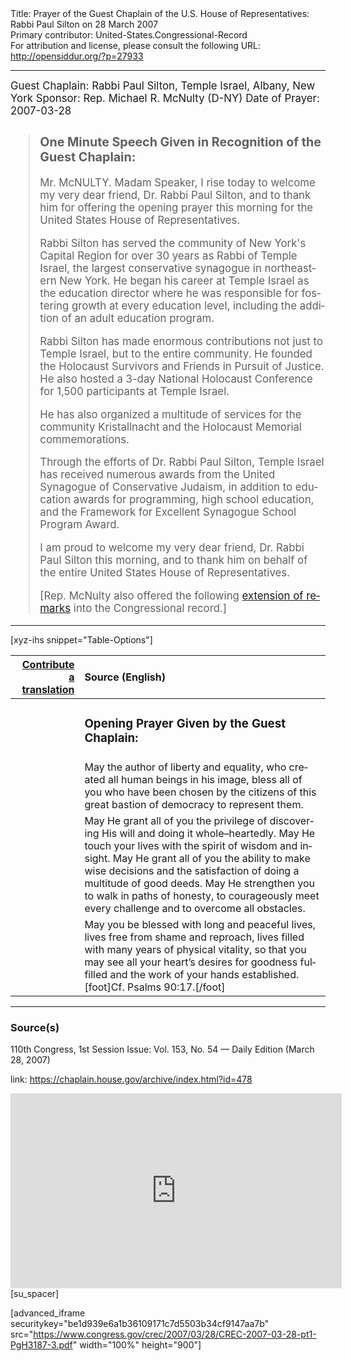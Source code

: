 <html>
<head></head>
<body>
Title: Prayer of the Guest Chaplain of the U.S. House of Representatives: Rabbi Paul Silton on 28 March 2007<br />
Primary contributor: United-States.Congressional-Record<br />
For attribution and license, please consult the following URL: <a href="http://opensiddur.org/?p=27933">http://opensiddur.org/?p=27933</a>
<p />
<hr />

<div class="english" lang="en" style="font-size:1.2em;">
Guest Chaplain: Rabbi Paul Silton, Temple Israel, Albany, New York
Sponsor: Rep. Michael R. McNulty (D-NY)
Date of Prayer: 2007-03-28

<blockquote>
<h3>One Minute Speech Given in Recognition of the Guest Chaplain:</h3>

Mr. McNULTY. Madam Speaker, I rise today to welcome my very dear friend, Dr. Rabbi Paul Silton, and to thank him for offering the opening prayer this morning for the United States House of Representatives.

Rabbi Silton has served the community of New York's Capital Region for over 30 years as Rabbi of Temple Israel, the largest conservative synagogue in northeastern New York. He began his career at Temple Israel as the education director where he was responsible for fostering growth at every education level, including the addition of an adult education program.

Rabbi Silton has made enormous contributions not just to Temple Israel, but to the entire community. He founded the Holocaust Survivors and Friends in Pursuit of Justice. He also hosted a 3-day National Holocaust Conference for 1,500 participants at Temple Israel.

He has also organized a multitude of services for the community Kristallnacht and the Holocaust Memorial commemorations.

Through the efforts of Dr. Rabbi Paul Silton, Temple Israel has received numerous awards from the United Synagogue of Conservative Judaism, in addition to education awards for programming, high school education, and the Framework for Excellent Synagogue School Program Award.

I am proud to welcome my very dear friend, Dr. Rabbi Paul Silton this morning, and to thank him on behalf of the entire United States House of Representatives.

[Rep. McNulty also offered the following <a href="https://www.congress.gov/congressional-record/2007/3/28/extensions-of-remarks-section/article/e664-3">extension of remarks</a> into the Congressional record.]
</blockquote>
</div>

<hr />

[xyz-ihs snippet="Table-Options"]<table style="margin-left: auto; margin-right: auto;" class="draggable">
<thead><tr><th id="x" style="text-align: right;"><a href="/translate/" target="_blank" rel="noopener">Contribute a translation</a></th><th style="text-align: left;">Source (English)</th></tr></thead>
<tbody>
<tr><td style="vertical-align:top;">
<div class="liturgy" lang="he">

</span></div></td>
 
<td style="vertical-align:top;">
<div class="english" lang="en">
<h3>Opening Prayer Given by the Guest Chaplain:</h3>
</div></td></tr>

<tr><td style="vertical-align:top;">
<div class="liturgy" lang="he">

</span></div></td>
 
<td style="vertical-align:top;">
<div class="english" lang="en">
May the author of liberty and equality, 
who created all human beings in his image, 
bless all of you who have been chosen by the citizens 
of this great bastion of democracy 
to represent them.
</div></td></tr>


<tr><td style="vertical-align:top;">
<div class="liturgy" lang="he">

</span></div></td>
 
<td style="vertical-align:top;">
<div class="english" lang="en">
May He grant all of you 
the privilege of discovering His will 
and doing it whole–heartedly. 
May He touch your lives 
with the spirit of wisdom and insight. 
May He grant all of you 
the ability to make wise decisions 
and the satisfaction of doing a multitude of good deeds. 
May He strengthen you 
to walk in paths of honesty, 
to courageously meet every challenge 
and to overcome all obstacles.
</div></td></tr>


<tr><td style="vertical-align:top;">
<div class="liturgy" lang="he">

</span></div></td>
 
<td style="vertical-align:top;">
<div class="english" lang="en">
May you be blessed with long and peaceful lives, 
lives free from shame and reproach, 
lives filled with many years of physical vitality, 
so that you may see all your heart’s desires for goodness fulfilled 
and the work of your hands established.[foot]Cf. Psalms 90:17.[/foot]
</div></td></tr>
</tbody></table>

<hr />

<h3>Source(s)</h3>

110th Congress, 1st Session
Issue: Vol. 153, No. 54 — Daily Edition (March 28, 2007)

link: <a href="https://chaplain.house.gov/archive/index.html?id=478">https://chaplain.house.gov/archive/index.html?id=478</a>

<iframe width=530 height=312 src='https://www.c-span.org/video/standalone/?c4508438/user-clip-rabbi-paul-silton-temple-israel-albany-ny' allowfullscreen='allowfullscreen' frameborder=0></iframe>[su_spacer]

[advanced_iframe securitykey="be1d939e6a1b36109171c7d5503b34cf9147aa7b" src="https://www.congress.gov/crec/2007/03/28/CREC-2007-03-28-pt1-PgH3187-3.pdf" width="100%" height="900"]
</body>
</html>